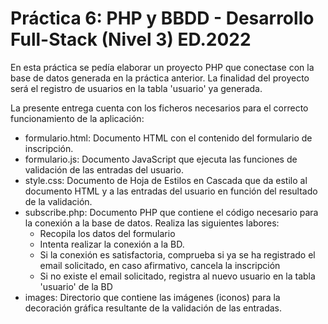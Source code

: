 <h1>Práctica 6: PHP y BBDD - Desarrollo Full-Stack (Nivel 3) ED.2022</h1>
<p>
  En esta práctica se pedía elaborar un proyecto PHP que conectase con la base de datos generada en la práctica anterior.
  La finalidad del proyecto será el registro de usuarios en la tabla 'usuario' ya generada.
</p>
<p>
  La presente entrega cuenta con los ficheros necesarios para el correcto funcionamiento de la aplicación:
  <ul>
    <li>formulario.html: Documento HTML con el contenido del formulario de inscripción.</li>
    <li>formulario.js: Documento JavaScript que ejecuta las funciones de validación de las entradas del usuario.</li>
    <li>style.css: Documento de Hoja de Estilos en Cascada que da estilo al documento HTML y a las entradas del usuario en función del resultado de la validación.</li>
    <li>subscribe.php: Documento PHP que contiene el código necesario para la conexión a la base de datos. Realiza las siguientes labores:
      <ul>
        <li>Recopila los datos del formulario</li>
        <li>Intenta realizar la conexión a la BD.</li>
        <li>Si la conexión es satisfactoria, comprueba si ya se ha registrado el email solicitado, en caso afirmativo, cancela la inscripción</li>
        <li>Si no existe el email solicitado, registra al nuevo usuario en la tabla 'usuario' de la BD</li>
      </ul>
    </li>
    <li>images: Directorio que contiene las imágenes (iconos) para la decoración gráfica resultante de la validación de las entradas.</li>
  </ul>
</p>



